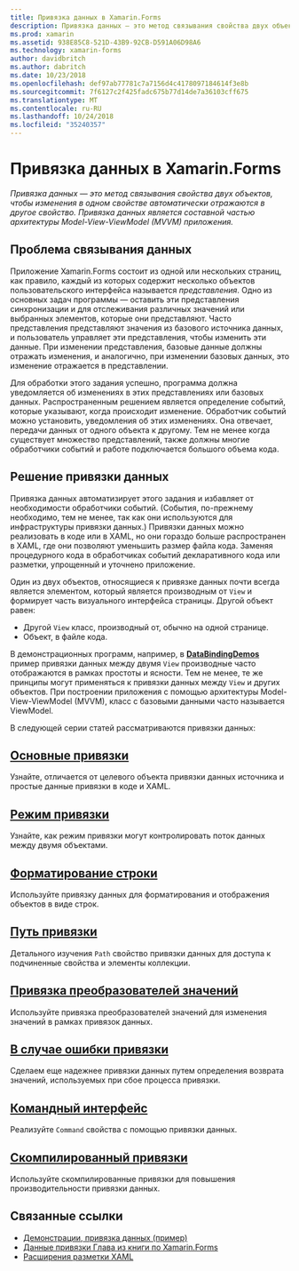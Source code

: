 ```yaml
---
title: Привязка данных в Xamarin.Forms
description: Привязка данных — это метод связывания свойства двух объектов, чтобы изменения в одном свойстве автоматически отражаются в другое свойство. Привязка данных является составной частью архитектуры Model-View-ViewModel (MVVM) приложения.
ms.prod: xamarin
ms.assetid: 938E85C8-521D-43B9-92CB-D591A06D98A6
ms.technology: xamarin-forms
author: davidbritch
ms.author: dabritch
ms.date: 10/23/2018
ms.openlocfilehash: def97ab77781c7a7156d4c4178097184614f3e8b
ms.sourcegitcommit: 7f6127c2f425fadc675b77d14de7a36103cff675
ms.translationtype: MT
ms.contentlocale: ru-RU
ms.lasthandoff: 10/24/2018
ms.locfileid: "35240357"
---
```

# <a name="xamarinforms-data-binding"></a>Привязка данных в Xamarin.Forms

_Привязка данных — это метод связывания свойства двух объектов, чтобы изменения в одном свойстве автоматически отражаются в другое свойство. Привязка данных является составной частью архитектуры Model-View-ViewModel (MVVM) приложения._

## <a name="the-data-linking-problem"></a>Проблема связывания данных

Приложение Xamarin.Forms состоит из одной или нескольких страниц, как правило, каждый из которых содержит несколько объектов пользовательского интерфейса называется *представления*. Одно из основных задач программы — оставить эти представления синхронизации и для отслеживания различных значений или выбранных элементов, которые они представляют. Часто представления представляют значения из базового источника данных, и пользователь управляет эти представления, чтобы изменить эти данные. При изменении представления, базовые данные должны отражать изменения, и аналогично, при изменении базовых данных, это изменение отражается в представлении.

Для обработки этого задания успешно, программа должна уведомляется об изменениях в этих представлениях или базовых данных. Распространенным решением является определение событий, которые указывают, когда происходит изменение. Обработчик событий можно установить, уведомления об этих изменениях. Она отвечает, передачи данных от одного объекта к другому. Тем не менее когда существует множество представлений, также должны многие обработчики событий и работе подключается большого объема кода.

## <a name="the-data-binding-solution"></a>Решение привязки данных

Привязка данных автоматизирует этого задания и избавляет от необходимости обработчики событий. (События, по-прежнему необходимо, тем не менее, так как они используются для инфраструктуры привязки данных.) Привязки данных можно реализовать в коде или в XAML, но они гораздо больше распространен в XAML, где они позволяют уменьшить размер файла кода. Заменяя процедурного кода в обработчиках событий декларативного кода или разметки, упрощенный и уточнено приложение.

Один из двух объектов, относящиеся к привязке данных почти всегда является элементом, который является производным от `View` и формирует часть визуального интерфейса страницы. Другой объект равен:

- Другой `View` класс, производный от, обычно на одной странице.
- Объект, в файле кода.

В демонстрационных программ, например, в [ **DataBindingDemos** ](https://developer.xamarin.com/samples/xamarin-forms/DataBindingDemos/) пример привязки данных между двумя `View` производные часто отображаются в рамках простоты и ясности. Тем не менее, те же принципы могут применяться к привязки данных между `View` и других объектов. При построении приложения с помощью архитектуры Model-View-ViewModel (MVVM), класс с базовыми данными часто называется ViewModel.

В следующей серии статей рассматриваются привязки данных:

## <a name="basic-bindingsbasic-bindingsmd"></a>[Основные привязки](basic-bindings.md)

Узнайте, отличается от целевого объекта привязки данных источника и простые данные привязки в коде и XAML.

## <a name="binding-modebinding-modemd"></a>[Режим привязки](binding-mode.md)

Узнайте, как режим привязки могут контролировать поток данных между двумя объектами.

## <a name="string-formattingstring-formattingmd"></a>[Форматирование строки](string-formatting.md)

Используйте привязку данных для форматирования и отображения объектов в виде строк.

## <a name="binding-pathbinding-pathmd"></a>[Путь привязки](binding-path.md)

Детального изучения `Path` свойство привязки данных для доступа к подчиненные свойства и элементы коллекции.

## <a name="binding-value-convertersconvertersmd"></a>[Привязка преобразователей значений](converters.md)

Используйте привязка преобразователей значений для изменения значений в рамках привязок данных.

## <a name="binding-fallbacksbinding-fallbacksmd"></a>[В случае ошибки привязки](binding-fallbacks.md)

Сделаем еще надежнее привязки данных путем определения возврата значений, используемых при сбое процесса привязки.

## <a name="the-command-interfacecommandingmd"></a>[Командный интерфейс](commanding.md)

Реализуйте `Command` свойства с помощью привязки данных.

## <a name="compiled-bindingscompiled-bindingsmd"></a>[Скомпилированный привязки](compiled-bindings.md)

Используйте скомпилированные привязки для повышения производительности привязки данных.

## <a name="related-links"></a>Связанные ссылки

- [Демонстрации, привязка данных (пример)](https://developer.xamarin.com/samples/xamarin-forms/DataBindingDemos/)
- [Данные привязки Глава из книги по Xamarin.Forms](~/xamarin-forms/creating-mobile-apps-xamarin-forms/summaries/chapter16.md)
- [Расширения разметки XAML](~/xamarin-forms/xaml/markup-extensions/index.md)
